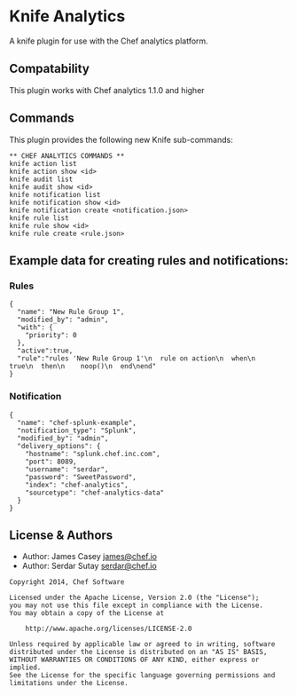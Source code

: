 # Knife Analytics

A knife plugin for use with the Chef analytics platform.

## Compatability
This plugin works with Chef analytics 1.1.0 and higher

## Commands
This plugin provides the following new Knife sub-commands:

```
** CHEF ANALYTICS COMMANDS **
knife action list
knife action show <id>
knife audit list
knife audit show <id>
knife notification list
knife notification show <id>
knife notification create <notification.json>
knife rule list
knife rule show <id>
knife rule create <rule.json>
```

## Example data for creating rules and notifications:

### Rules
```
{
  "name": "New Rule Group 1",
  "modified_by": "admin",
  "with": {
    "priority": 0
  },
  "active":true,
  "rule":"rules 'New Rule Group 1'\n  rule on action\n  when\n    true\n  then\n    noop()\n  end\nend"
}
```

### Notification
```
{
  "name": "chef-splunk-example",
  "notification_type": "Splunk",
  "modified_by": "admin",
  "delivery_options": {
    "hostname": "splunk.chef.inc.com",
    "port": 8089,
    "username": "serdar",
    "password": "SweetPassword",
    "index": "chef-analytics",
    "sourcetype": "chef-analytics-data"
  }
}
```

License & Authors
-----------------
- Author: James Casey  <james@chef.io>
- Author: Serdar Sutay <serdar@chef.io>

```text
Copyright 2014, Chef Software

Licensed under the Apache License, Version 2.0 (the "License");
you may not use this file except in compliance with the License.
You may obtain a copy of the License at

    http://www.apache.org/licenses/LICENSE-2.0

Unless required by applicable law or agreed to in writing, software
distributed under the License is distributed on an "AS IS" BASIS,
WITHOUT WARRANTIES OR CONDITIONS OF ANY KIND, either express or implied.
See the License for the specific language governing permissions and
limitations under the License.
```
